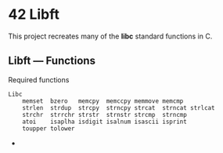 #	42 Libft
This project recreates many of the **libc** standard functions in C.

##	Libft — Functions
Required functions
```
Libc
	memset	bzero	memcpy	memccpy	memmove	memcmp
	strlen	strdup	strcpy	strncpy	strcat	strncat	strlcat
	strchr	strrchr	strstr	strnstr	strcmp	strncmp
	atoi	isaplha	isdigit	isalnum	isascii	isprint
	toupper	tolower
```
-	
